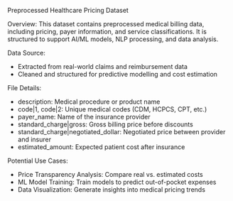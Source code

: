 Preprocessed Healthcare Pricing Dataset

Overview:
This dataset contains preprocessed medical billing data, including pricing, payer information, and service classifications. It is structured to support AI/ML models, NLP processing, and data analysis.

Data Source:
* Extracted from real-world claims and reimbursement data
* Cleaned and structured for predictive modelling and cost estimation

File Details:
* description: Medical procedure or product name
* code|1, code|2: Unique medical codes (CDM, HCPCS, CPT, etc.)
* payer_name: Name of the insurance provider
* standard_charge|gross: Gross billing price before discounts
* standard_charge|negotiated_dollar: Negotiated price between provider and insurer
* estimated_amount: Expected patient cost after insurance

Potential Use Cases:
* Price Transparency Analysis: Compare real vs. estimated costs
* ML Model Training: Train models to predict out-of-pocket expenses
* Data Visualization: Generate insights into medical pricing trends

